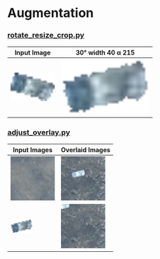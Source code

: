 # Augmentation

### [rotate_resize_crop.py](rotate_resize_crop.py)
| Input Image                                                                                                     | 30° width 40 α 215 |
|-----------------------------------------------------------------------------------------------------------------|--|
| <img src="../../../illustrations/img_processing/augmentation/rotation_resizing_cropping.img01.png" width="100"> | <img src="../../../illustrations/img_processing/augmentation/rotation_resizing_cropping.img01.a30.w40.png" width="200">  |

### [adjust_overlay.py](adjust_overlay.py)
| Input Images                                                                                               | Overlaid Images                                                                                          |
|------------------------------------------------------------------------------------------------------------|----------------------------------------------------------------------------------------------------------|
| <img src="../../../illustrations/img_processing/augmentation/adjust_overlay.tile128.png" width="100">      | <img src="../../../illustrations/img_processing/augmentation/adjust_overlay.img01.50.50.png" width="100"> |
| <img src="../../../illustrations/img_processing/augmentation/adjust_overlay.img01.a30.w40.png" width="50"> | <img src="../../../illustrations/img_processing/augmentation/adjust_overlay.img01.5.5.png" width="100"> |

